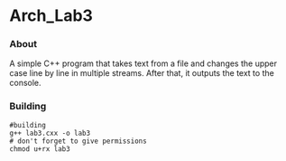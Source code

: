 # Arch_Lab3

### About
A simple C++ program that takes text from a file and changes the upper case line by line in multiple streams. After that, it outputs the text to the console.

### Building
```shell
#building
g++ lab3.cxx -o lab3
# don't forget to give permissions
chmod u+rx lab3
```
